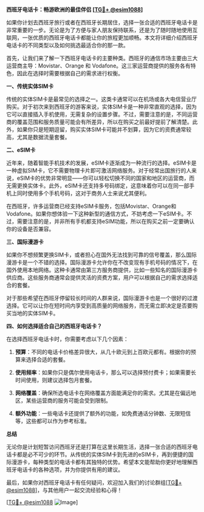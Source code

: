 **西班牙电话卡：畅游欧洲的最佳伴侣 [[TG💪+ @esim1088](https://t.me/s/esim1088)]**

如果你计划去西班牙旅行或者在西班牙长期居住，选择一张合适的西班牙电话卡是非常重要的一步。无论是为了方便与家人朋友保持联系，还是为了随时随地使用互联网，一张优质的西班牙电话卡都能让你的旅程更加顺畅。本文将详细介绍西班牙电话卡的不同类型以及如何挑选最适合你的那一款。

首先，让我们来了解一下西班牙电话卡的主要种类。西班牙的通信市场主要由三大运营商主导：Movistar、Orange 和 Vodafone。这三家运营商提供的服务各有特色，因此在选择时需要根据自己的需求进行权衡。

**一、传统实体SIM卡**

传统的实体SIM卡是最常见的选择之一。这类卡通常可以在机场或各大电信营业厅购买。对于初次来到西班牙的游客来说，实体SIM卡是一种非常直观的选择，因为它可以直接插入手机使用，无需复杂的设置步骤。不过，需要注意的是，不同运营商的覆盖范围和服务质量可能会有所差异，所以在购买之前最好提前了解清楚。此外，如果你只是短期逗留，购买实体SIM卡可能并不划算，因为它的资费通常较高，尤其是数据流量套餐。

**二、eSIM卡**

近年来，随着智能手机技术的发展，eSIM卡逐渐成为一种流行的选择。eSIM卡是一种虚拟SIM卡，它不需要物理卡片即可激活网络服务。对于经常出国旅行的人来说，eSIM卡的优势非常明显——你可以轻松切换不同的国家和地区的运营商，而无需更换实体卡。此外，eSIM卡还支持多号码绑定，这意味着你可以在同一部手机上同时使用多个手机号码，这对于商务人士来说尤其便利。

在西班牙，许多运营商已经支持eSIM卡服务，包括Movistar、Orange和Vodafone。如果你想体验一下这种新型的通信方式，不妨考虑一下eSIM卡。不过，需要注意的是，并非所有手机都支持eSIM功能，所以在购买之前一定要确认你的设备是否兼容。

**三、国际漫游卡**

如果你不想频繁更换SIM卡，或者担心在国外无法找到可靠的信号覆盖，那么国际漫游卡是一个不错的选择。国际漫游卡允许你在不改变现有手机号码的情况下，在国外使用本地网络。这种卡通常由第三方服务商提供，比如一些知名的国际漫游卡供应商。这些服务商通常会提供灵活的资费方案，用户可以根据自己的需求选择适合的套餐。

对于那些希望在西班牙停留较长时间的人群来说，国际漫游卡也是一个很好的过渡选择。它可以让你在短时间内享受到高质量的网络服务，而无需立即决定是否要购买当地的实体SIM卡。

**四、如何选择适合自己的西班牙电话卡？**

在选择西班牙电话卡时，你需要考虑以下几个因素：

1. **预算**：不同的电话卡价格差异很大，从几十欧元到上百欧元都有。根据你的预算来选择合适的套餐。
   
2. **使用频率**：如果你只是偶尔使用电话卡，那么可以选择预付费卡；如果需要长时间使用，则建议选择包月套餐。

3. **网络覆盖**：确保所选电话卡在网络覆盖方面能满足你的需求。尤其是在偏远地区，某些运营商的服务可能会受到限制。

4. **额外功能**：一些电话卡还提供了额外的功能，如免费通话分钟数、无限短信等，这些都可以作为参考标准。

**总结**

无论你是计划短暂访问西班牙还是打算在这里长期生活，选择一张合适的西班牙电话卡都是必不可少的环节。从传统的实体SIM卡到先进的eSIM卡，再到便捷的国际漫游卡，每种类型的电话卡都有其独特的优势。希望本文能帮助你更好地理解西班牙电话卡的各种选项，并为你提供有用的建议。

最后，如果你对西班牙电话卡有任何疑问，欢迎加入我们的讨论群组[[TG💪+ @esim1088](https://t.me/s/esim1088)]，与其他用户一起交流经验和心得！

[[TG💪+ @esim1088](https://t.me/s/esim1088) ![Image](https://i.postimg.cc/4NQfJmqS/Snipaste-2025-05-13-00-14-12.png)]